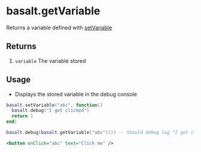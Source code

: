 # basalt.getVariable

Returns a variable defined with [setVariable](objects/Basalt/setVariable)

## Returns

1. `variable` The variable stored

## Usage

* Displays the stored variable in the debug console

```lua
basalt.setVariable("abc", function()
  basalt.debug("I got clicked")
  return 1
end)

basalt.debug(basalt.getVariable("abc")()) -- Should debug log "I got clicked" and debug log 2 (which was returned from the function)
```

```xml
<button onClick="abc" text="Click me" />
```
